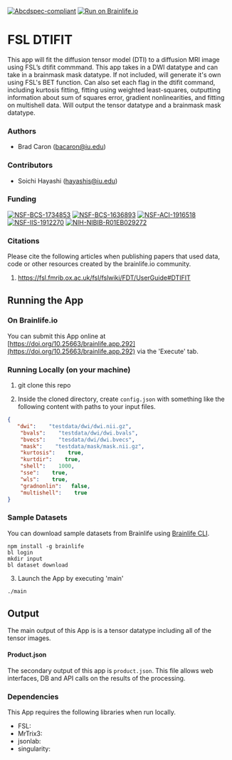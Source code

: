 [![Abcdspec-compliant](https://img.shields.io/badge/ABCD_Spec-v1.1-green.svg)](https://github.com/brain-life/abcd-spec)
[![Run on Brainlife.io](https://img.shields.io/badge/Brainlife-brainlife.app.292-blue.svg)](https://doi.org/10.25663/brainlife.app.292)

# FSL DTIFIT 

This app will fit the diffusion tensor model (DTI) to a diffusion MRI image using FSL’s dtifit commmand. This app takes in a DWI datatype and can take in a brainmask mask datatype. If not included, will generate it's own using FSL's BET function. Can also set each flag in the dtifit command, including kurtosis fitting, fitting using weighted least-squares, outputting information about sum of squares error, gradient nonlinearities, and fitting on multishell data. Will output the tensor datatype and a brainmask mask datatype. 

### Authors 

- Brad Caron (bacaron@iu.edu) 

### Contributors 

- Soichi Hayashi (hayashis@iu.edu) 

### Funding 

[![NSF-BCS-1734853](https://img.shields.io/badge/NSF_BCS-1734853-blue.svg)](https://nsf.gov/awardsearch/showAward?AWD_ID=1734853)
[![NSF-BCS-1636893](https://img.shields.io/badge/NSF_BCS-1636893-blue.svg)](https://nsf.gov/awardsearch/showAward?AWD_ID=1636893)
[![NSF-ACI-1916518](https://img.shields.io/badge/NSF_ACI-1916518-blue.svg)](https://nsf.gov/awardsearch/showAward?AWD_ID=1916518)
[![NSF-IIS-1912270](https://img.shields.io/badge/NSF_IIS-1912270-blue.svg)](https://nsf.gov/awardsearch/showAward?AWD_ID=1912270)
[![NIH-NIBIB-R01EB029272](https://img.shields.io/badge/NIH_NIBIB-R01EB029272-green.svg)](https://grantome.com/grant/NIH/R01-EB029272-01)

### Citations 

Please cite the following articles when publishing papers that used data, code or other resources created by the brainlife.io community. 

1. https://fsl.fmrib.ox.ac.uk/fsl/fslwiki/FDT/UserGuide#DTIFIT 

## Running the App 

### On Brainlife.io 

You can submit this App online at [https://doi.org/10.25663/brainlife.app.292](https://doi.org/10.25663/brainlife.app.292) via the 'Execute' tab. 

### Running Locally (on your machine) 

1. git clone this repo 

2. Inside the cloned directory, create `config.json` with something like the following content with paths to your input files. 

```json 
{
   "dwi":    "testdata/dwi/dwi.nii.gz",
    "bvals":    "testdata/dwi/dwi.bvals",
    "bvecs":    "tesdata/dwi/dwi.bvecs",
    "mask":    "testdata/mask/mask.nii.gz",
    "kurtosis":    true,
    "kurtdir":    true,
    "shell":    1000,
    "sse":    true,
    "wls":    true,
    "gradnonlin":   false,
    "multishell":    true
} 
``` 

### Sample Datasets 

You can download sample datasets from Brainlife using [Brainlife CLI](https://github.com/brain-life/cli). 

```
npm install -g brainlife 
bl login 
mkdir input 
bl dataset download 
``` 

3. Launch the App by executing 'main' 

```bash 
./main 
``` 

## Output 

The main output of this App is is a tensor datatype including all of the tensor images. 

#### Product.json 

The secondary output of this app is `product.json`. This file allows web interfaces, DB and API calls on the results of the processing. 

### Dependencies 

This App requires the following libraries when run locally. 

- FSL: 
- MrTrix3: 
- jsonlab: 
- singularity: 